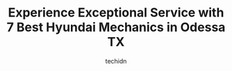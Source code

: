 ---
layout: ampstory
image: https://images.unsplash.com/photo-1619844175348-a10c44e6f66a?ixlib=rb-4.0.3&ixid=MnwxMjA3fDB8MHxwaG90by1wYWdlfHx8fGVufDB8fHx8&auto=format&fit=crop&w=640&h=853&q=80
author: techidn
featured: false
description: Looking for reliable and skilled Hyundai Mechanic in Odessa TX, USA? Your search ends here with the 7 best Hyundai Mechanic in town. With their expertise and commitment to delivering excepti
title: Experience Exceptional Service with 7 Best Hyundai Mechanics in Odessa TX
cover:
   title: Experience Exceptional Service with 7 Best Hyundai Mechanics in Odessa TX
   subtitle: Rickpate
   background: https://images.unsplash.com/photo-1619844175348-a10c44e6f66a?ixlib=rb-4.0.3&ixid=MnwxMjA3fDB8MHxwaG90by1wYWdlfHx8fGVufDB8fHx8&auto=format&fit=crop&w=640&h=853&q=80

pages: 
 - layout: thirds
   top: <h1>#1 Ryans Road Service and Diesel Repair</h1>
   bottom: "<p>Ryans road services are professional and extremely knowledgeable and experienced. I  took my truck to several shops, and no one could fix the problem. Truthfully, no one</p>"
   background: https://www.knot35.com/toplist/wp-content/uploads/2023/06/best-hyundai-mechanic-1-in-odessa-tx-1685831004.jpeg
   backgroundblur: true
 - layout: thirds
   top: <h1>#2 Lithia Hyundai of Odessa Service Department</h1>
   bottom: "<p>5000 John Ben Shepperd Pkwy Suite #100, Odessa, TX 79762, United States</p>"
   background: https://www.knot35.com/toplist/wp-content/uploads/2023/06/best-hyundai-mechanic-2-in-odessa-tx-1685831004.jpeg
   cta:
      link: https://www.knot35.com/toplist/experience-exceptional-service-with-7-best-hyundai-mechanics-in-odessa-tx/
      text: Experience Exceptional Service with 7 Best Hyundai Mechanics in Odessa TX
 - layout: thirds
   top: <h1>#3 Same Day Auto</h1>
   bottom: "<p>3411 N Mercedes Ave, Odessa, TX 79764, United States</p>"
   background: https://www.knot35.com/toplist/wp-content/uploads/2023/06/best-hyundai-mechanic-3-in-odessa-tx-1685831004.jpeg
   cta:
      link: https://www.knot35.com/toplist/experience-exceptional-service-with-7-best-hyundai-mechanics-in-odessa-tx/
      text: Experience Exceptional Service with 7 Best Hyundai Mechanics in Odessa TX
 - layout: thirds
   top: <h1>#4 All American Chevrolet of Odessa Service Center</h1>
   bottom: "<p>5020 John Ben Shepperd Pkwy, Odessa, TX 79762, United States</p>"
   background: https://images.unsplash.com/photo-1489648022186-8f49310909a0?ixlib=rb-4.0.3&ixid=MnwxMjA3fDB8MHxwaG90by1wYWdlfHx8fGVufDB8fHx8&auto=format&fit=crop&w=640&h=853&q=80
   cta:
      link: https://www.knot35.com/toplist/experience-exceptional-service-with-7-best-hyundai-mechanics-in-odessa-tx/
      text: Experience Exceptional Service with 7 Best Hyundai Mechanics in Odessa TX
 - layout: thirds
   top: <h1>#5 Rigo Shop Mechanic - Engine Tune-Up Odessa TX Road Service, Mechanic, Diesel Engine Mechanic</h1>
   bottom: "<p>306 S Texas Ave, Odessa, TX 79761, United States</p>"
   background: https://images.unsplash.com/photo-1608411404720-c8f0417bcdba?ixlib=rb-4.0.3&ixid=MnwxMjA3fDB8MHxwaG90by1wYWdlfHx8fGVufDB8fHx8&auto=format&fit=crop&w=640&h=853&q=80
   cta:
      link: https://www.knot35.com/toplist/experience-exceptional-service-with-7-best-hyundai-mechanics-in-odessa-tx/
      text: Experience Exceptional Service with 7 Best Hyundai Mechanics in Odessa TX
 - layout: thirds
   top: <h1>#6 AM Auto Service Center</h1>
   bottom: "<p>148 S F-M 1936, Odessa, TX 79763, United States</p>"
   background: https://images.unsplash.com/photo-1527067829737-402993088e6b?ixlib=rb-4.0.3&ixid=MnwxMjA3fDB8MHxwaG90by1wYWdlfHx8fGVufDB8fHx8&auto=format&fit=crop&w=640&h=853&q=80
   cta:
      link: https://www.knot35.com/toplist/experience-exceptional-service-with-7-best-hyundai-mechanics-in-odessa-tx/
      text: Experience Exceptional Service with 7 Best Hyundai Mechanics in Odessa TX
 - layout: thirds
   top: <h1>#7 Kenny Mayes Automotive</h1>
   bottom: "<p>500 W 48th St, Odessa, TX 79764, United States</p>"
   background: https://images.unsplash.com/photo-1591393223703-56fe1347ac62?ixlib=rb-4.0.3&ixid=MnwxMjA3fDB8MHxwaG90by1wYWdlfHx8fGVufDB8fHx8&auto=format&fit=crop&w=640&h=853&q=80
   cta:
      link: https://www.knot35.com/toplist/experience-exceptional-service-with-7-best-hyundai-mechanics-in-odessa-tx/
      text: Experience Exceptional Service with 7 Best Hyundai Mechanics in Odessa TX
 - layout: thirds
   middle: Continue reading...
   background: https://images.unsplash.com/photo-1561679660-d00ee1e0dc8e?ixlib=rb-4.0.3&ixid=MnwxMjA3fDB8MHxwaG90by1wYWdlfHx8fGVufDB8fHx8&auto=format&fit=crop&w=640&h=853&q=80
   cta:
      link: https://www.knot35.com/toplist/experience-exceptional-service-with-7-best-hyundai-mechanics-in-odessa-tx/
      text: Experience Exceptional Service with 7 Best Hyundai Mechanics in Odessa TX
      
---